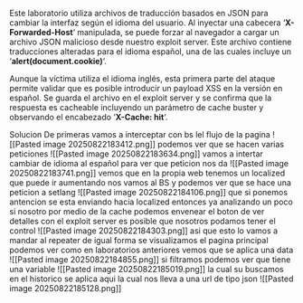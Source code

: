 Este laboratorio utiliza archivos de traducción basados en JSON para cambiar la interfaz según el idioma del usuario. Al inyectar una cabecera ‘**X-Forwarded-Host**‘ manipulada, se puede forzar al navegador a cargar un archivo JSON malicioso desde nuestro exploit server. Este archivo contiene traducciones alteradas para el idioma español, una de las cuales incluye un ‘**alert(document.cookie)**‘.

Aunque la víctima utiliza el idioma inglés, esta primera parte del ataque permite validar que es posible introducir un payload XSS en la versión en español. Se guarda el archivo en el exploit server y se confirma que la respuesta es cacheable incluyendo un parámetro de cache buster y observando el encabezado ‘**X-Cache: hit**‘.

Solucion
De primeras vamos a interceptar con bs lel flujo de la pagina
![[Pasted image 20250822183412.png]]
podemos ver que se hacen varias peticiones
![[Pasted image 20250822183634.png]]
vamos a intertar cambiar de idioma al español para ver que peticion nos da
![[Pasted image 20250822183741.png]]
vemos que en la propia web tenemos un localized que puede ir aumentando
nos vamos al BS y podemos ver que se hace una peticion a setlang
![[Pasted image 20250822184106.png]]
que si ponemos antencion se esta enviando hacia localized
entonces ya analizando un poco si nosotro por medio de la cache podemos envenear el boton de ver detalles con el exploit server es posible que nosotros podamos tener el control
![[Pasted image 20250822184303.png]]
asi que esto lo vamos a mandar al repeater
de igual forma se visualizamos el pagina principal podemos ver como en laboratorios anteriores vemos que se aplica una data
![[Pasted image 20250822184855.png]]
si filtramos podemos ver que tiene una variable
![[Pasted image 20250822185019.png]]
la cual su buscamos en el historico se aplica aqui la cual nos lleva a una url de tipo json
![[Pasted image 20250822185128.png]]
